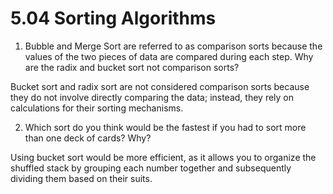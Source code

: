 # 5.04 Sorting Algorithms

1. Bubble and Merge Sort are referred to as comparison sorts because the values of the two pieces of data are compared during each step. Why are the radix and bucket sort not comparison sorts?

Bucket sort and radix sort are not considered comparison sorts because they do not involve directly comparing the data; instead, they rely on calculations for their sorting mechanisms.

2. Which sort do you think would be the fastest if you had to sort more than one deck of cards? Why?

Using bucket sort would be more efficient, as it allows you to organize the shuffled stack by grouping each number together and subsequently dividing them based on their suits.
